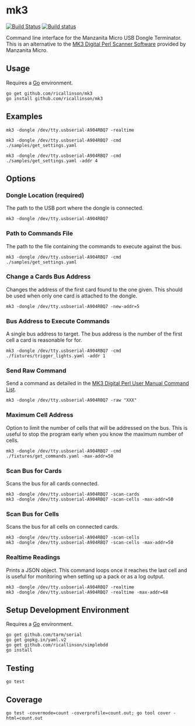 # mk3

[![Build Status](https://travis-ci.org/ricallinson/mk3.svg?branch=master)](https://travis-ci.org/ricallinson/mk3) [![Build status](https://ci.appveyor.com/api/projects/status/fukrjc3xponxntry/branch/master?svg=true)](https://ci.appveyor.com/project/ricallinson/mk3/branch/master)

Command line interface for the Manzanita Micro USB Dongle Terminator. This is an alternative to the [MK3 Digital Perl Scanner Software](http://www.manzanitamicro.com/downloads/category/5-bms2?download=93%3Aperlscanner) provided by Manzanita Micro.

## Usage

Requires a [Go](https://golang.org/dl/) environment.

    go get github.com/ricallinson/mk3
    go install github.com/ricallinson/mk3

## Examples

	mk3 -dongle /dev/tty.usbserial-A904RBQ7 -realtime

    mk3 -dongle /dev/tty.usbserial-A904RBQ7 -cmd ./samples/get_settings.yaml

	mk3 -dongle /dev/tty.usbserial-A904RBQ7 -cmd ./samples/get_settings.yaml -addr 4

## Options

### Dongle Location (required)

The path to the USB port where the dongle is connected.

	mk3 -dongle /dev/tty.usbserial-A904RBQ7

### Path to Commands File

The path to the file containing the commands to execute against the bus.

	mk3 -dongle /dev/tty.usbserial-A904RBQ7 -cmd ./samples/get_settings.yaml

### Change a Cards Bus Address

Changes the address of the first card found to the one given. This should be used when only one card is attached to the dongle.

	mk3 -dongle /dev/tty.usbserial-A904RBQ7 -new-addr=5

### Bus Address to Execute Commands

A single bus address to target. The bus address is the number of the first cell a card is reasonable for for.

	mk3 -dongle /dev/tty.usbserial-A904RBQ7 -cmd ./fixtures/trigger_lights.yaml -addr 1

### Send Raw Command

Send a command as detailed in the [MK3 Digital Perl User Manual Command List](http://www.manzanitamicro.com/downloads/category/5-bms2?download=93%3Aperlscanner).

	mk3 -dongle /dev/tty.usbserial-A904RBQ7 -raw "XXX"

### Maximum Cell Address

Option to limit the number of cells that will be addressed on the bus. This is useful to stop the program early when you know the maximum number of cells.

	mk3 -dongle /dev/tty.usbserial-A904RBQ7 -cmd ./fixtures/get_commands.yaml -max-addr=50 

### Scan Bus for Cards

Scans the bus for all cards connected.

	mk3 -dongle /dev/tty.usbserial-A904RBQ7 -scan-cards
	mk3 -dongle /dev/tty.usbserial-A904RBQ7 -scan-cells -max-addr=50 

### Scan Bus for Cells

Scans the bus for all cells on connected cards.

	mk3 -dongle /dev/tty.usbserial-A904RBQ7 -scan-cells
	mk3 -dongle /dev/tty.usbserial-A904RBQ7 -scan-cells -max-addr=50 

### Realtime Readings

Prints a JSON object. This command loops once it reaches the last cell and is useful for monitoring when setting up a pack or as a log output.

	mk3 -dongle /dev/tty.usbserial-A904RBQ7 -realtime
	mk3 -dongle /dev/tty.usbserial-A904RBQ7 -realtime -max-addr=68

## Setup Development Environment

Requires a [Go](https://golang.org/dl/) environment.

    go get github.com/tarm/serial
    go get gopkg.in/yaml.v2
    go get github.com/ricallinson/simplebdd
    go install

## Testing

	go test

## Coverage

	go test -covermode=count -coverprofile=count.out; go tool cover -html=count.out
